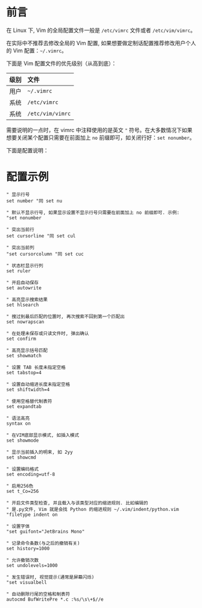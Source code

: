 # 前言

在 Linux 下, Vim 的全局配置文件一般是 `/etc/vimrc` 文件或者 `/etc/vim/vimrc`。

在实际中不推荐去修改全局的 Vim 配置, 如果想要做定制话配置推荐修改用户个人的 Vim 配置：`~/.vimrc`。

下面是 Vim 配置文件的优先级别（从高到底）：


|**级别**|**文件**|
|:--|:----|
|用户|`~/.vimrc`|
|系统|`/etc/vimrc`|
|系统|`/etc/vim/vimrc`|


需要说明的一点时，在 vimrc 中注释使用的是英文 `"` 符号。在大多数情况下如果想要关闭某个配置只需要在前面加上 `no` 前缀即可，如关闭行好：`set nonumber`。

下面是配置说明：


# 配置示例

```
" 显示行号
set number "同 set nu

" 默认不显示行号, 如果显示设置不显示行号只需要在前面加上 no 前缀即可. 示例:
"set nonumber
    
" 突出当前行
set cursorline "同 set cul

" 突出当前列
"set cursorcolumn "同 set cuc

" 状态栏显示行列
set ruler

" 开启自动保存
set autowrite

" 高亮显示搜索结果
set hlsearch

" 搜过到最后匹配的位置时, 再次搜索不回到第一个匹配出
set nowrapscan

" 在处理未保存或只读文件时, 弹出确认
set confirm

" 高亮显示括号匹配
set showmatch

" 设置 TAB 长度未指定空格
set tabstop=4

" 设置自动缩进长度未指定空格
set shiftwidth=4

" 使用空格替代制表符
set expandtab

" 语法高亮
syntax on

" 在VIM底部显示模式, 如插入模式
set showmode

" 显示当前插入的明来, 如 2yy
set showcmd

" 设置编码格式
set encoding=utf-8

" 启用256色
set t_Co=256

" 开启文件类型检查, 并且载入与该类型对应的缩进规则. 比如编辑的
" 是.py文件, Vim 就是会找 Python 的缩进规则 ~/.vim/indent/python.vim
"filetype indent on

" 设置字体
"set guifont="JetBrains Mono"

" 记录命令条数(与之后的撤销有关)
set history=1000

" 允许撤销次数
set undolevels=1000

" 发生错误时, 视觉提示(通常是屏幕闪烁)
"set visualbell

" 自动删除行尾的空格和制表符
autocmd BufWritePre *.c :%s/\s\+$//e
```
